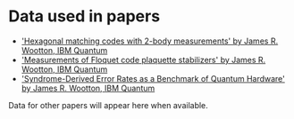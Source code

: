 # Data used in papers

* ['Hexagonal matching codes with 2-body measurements' by James R. Wootton, IBM Quantum](https://github.com/quantumjim/data4papers/blob/main/hexagonal_matching_codes_with_2-body_measurements/README.md)
* ['Measurements of Floquet code plaquette stabilizers' by James R. Wootton, IBM Quantum](https://github.com/quantumjim/data4papers/tree/main/measurements_of_floquet_code_plaquette_stabilizers)
* ['Syndrome-Derived Error Rates as a Benchmark of Quantum Hardware' by James R. Wootton, IBM Quantum](https://github.com/quantumjim/data4papers/tree/main/syndrome_derived_errors)

Data for other papers will appear here when available.
